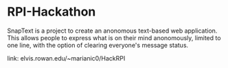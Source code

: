 RPI-Hackathon
=============
SnapText is a project to create an anonomous text-based web application.  This allows people to express what is on their mind anonomously, limited to one line, with the option of clearing everyone's message status.

link: elvis.rowan.edu/~marianic0/HackRPI
